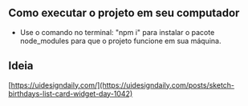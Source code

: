 ## Como executar o projeto em seu computador

- Use o comando no terminal: "npm i" para instalar o pacote node_modules para que o projeto funcione em sua máquina.

## Ideia
[https://uidesigndaily.com/](https://uidesigndaily.com/posts/sketch-birthdays-list-card-widget-day-1042)
